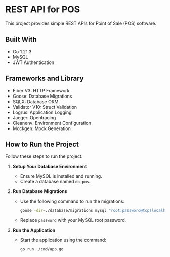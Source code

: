 # REST API for POS
This project provides simple REST APIs for Point of Sale (POS) software.

## Built With
- Go 1.21.3
- MySQL
- JWT Authentication

## Frameworks and Library
- Fiber V3: HTTP Framework
- Goose: Database Migrations
- SQLX: Database ORM
- Validator V10: Struct Validation
- Logrus: Application Logging
- Jaeger: Opentracing
- Cleanenv: Environment Configuration
- Mockgen: Mock Generation

## How to Run the Project

Follow these steps to run the project:

1. **Setup Your Database Environment**
   - Ensure MySQL is installed and running.
   - Create a database named `db_pos`.

2. **Run Database Migrations**
   - Use the following command to run the migrations:
     ```sh
     goose -dir=./database/migrations mysql "root:password@tcp(localhost:3306)/db_pos?parseTime=true" up
     ```
   - Replace `password` with your MySQL root password.

3. **Run the Application**
   - Start the application using the command:
     ```sh
     go run ./cmd/app.go
     ```
